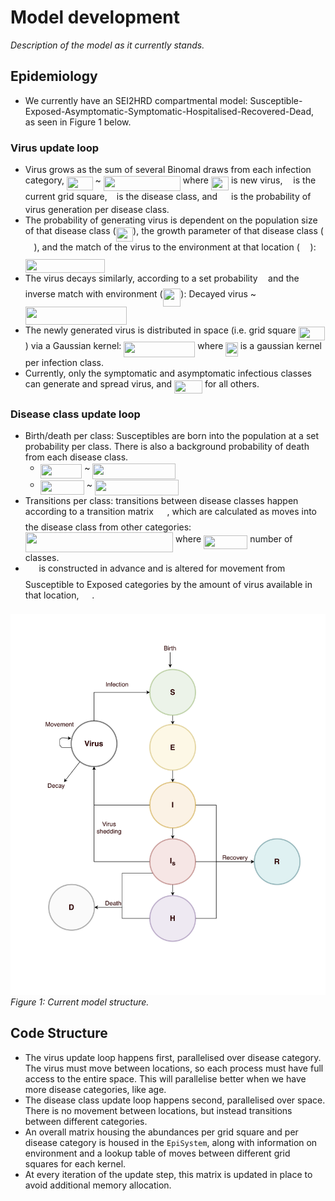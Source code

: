 # Model development

*Description of the model as it currently stands.*

## Epidemiology

* We currently have an SEI2HRD compartmental model: Susceptible-Exposed-Asymptomatic-Symptomatic-Hospitalised-Recovered-Dead, as seen in Figure 1 below.

### Virus update loop
* Virus grows as the sum of several Binomal draws from each infection category,
<img src="svgs/e377ad7e80565ddab0061ecf36275ff6.svg?invert_in_darkmode" align=middle width=41.486115pt height=22.381919999999983pt/> ~ <img src="svgs/871d18ca6549b70266c1f4faa58f8c71.svg?invert_in_darkmode" align=middle width=123.14907pt height=24.56552999999997pt/>
where <img src="svgs/60491d9986c130c5330721a64b127048.svg?invert_in_darkmode" align=middle width=28.143225000000005pt height=22.381919999999983pt/> is new virus, <img src="svgs/63bb9849783d01d91403bc9a5fea12a2.svg?invert_in_darkmode" align=middle width=9.041505pt height=22.745910000000016pt/> is the current grid square, <img src="svgs/3e18a4a28fdee1744e5e3f79d13b9ff6.svg?invert_in_darkmode" align=middle width=7.087278000000003pt height=14.102549999999994pt/> is the disease class, and <img src="svgs/b17e856e76ef58f7655e6ace49d21d06.svg?invert_in_darkmode" align=middle width=14.092485000000003pt height=14.102549999999994pt/> is the probability of virus generation per disease class.
* The probability of generating virus is dependent on the population size of that disease class (<img src="svgs/7b28106ce905937c70c7bc86cdfc5386.svg?invert_in_darkmode" align=middle width=27.495435pt height=22.381919999999983pt/>), the growth parameter of that disease class (<img src="svgs/eb30b7762aec8ad6b9c53cf51888ac16.svg?invert_in_darkmode" align=middle width=13.663980000000002pt height=14.102549999999994pt/>), and the match of the virus to the environment at that location (<img src="svgs/345c3b641bdaa5a8313143aea23a0ecc.svg?invert_in_darkmode" align=middle width=16.809210000000004pt height=22.381919999999983pt/>): <img src="svgs/eec4544e03d5062f33136d895ddd6a89.svg?invert_in_darkmode" align=middle width=127.49269499999998pt height=22.381919999999983pt/>
* The virus decays similarly, according to a set probability <img src="svgs/2103f85b8b1477f430fc407cad462224.svg?invert_in_darkmode" align=middle width=8.524065000000002pt height=22.745910000000016pt/> and the inverse match with environment (<img src="svgs/ecaa4366e01bf34ec3aa9fbfc92b6749.svg?invert_in_darkmode" align=middle width=28.617105000000002pt height=28.839689999999997pt/>): Decayed virus ~ <img src="svgs/eea37afd8c2b8d0f226dc2ad4469ca0d.svg?invert_in_darkmode" align=middle width=161.733495pt height=28.839689999999997pt/>
* The newly generated virus is distributed in space (i.e. grid square <img src="svgs/b5ad87070466e0d57cbd063852c46855.svg?invert_in_darkmode" align=middle width=42.234225pt height=22.745910000000016pt/>) via a Gaussian kernel: <img src="svgs/1530e9afae284012a0f08ee808c4045a.svg?invert_in_darkmode" align=middle width=113.99058pt height=24.56552999999997pt/> where <img src="svgs/6e24f7e524feccaf8ee5c1016f0854bd.svg?invert_in_darkmode" align=middle width=19.411425pt height=22.381919999999983pt/> is a gaussian kernel per infection class.
* Currently, only the symptomatic and asymptomatic infectious classes can generate and spread virus, and <img src="svgs/200efead2cd5006b73e4cc6e345dbc79.svg?invert_in_darkmode" align=middle width=44.994675pt height=21.10812pt/> for all others.

### Disease class update loop
* Birth/death per class: Susceptibles are born into the population at a set probability per class. There is also a background probability of death from each disease class.
    * <img src="svgs/116b2fd65e6e5c80263945ae2a637458.svg?invert_in_darkmode" align=middle width=66.74266499999999pt height=22.745910000000016pt/> ~ <img src="svgs/92f895c4e75485aaa72ca8cc64fbd7f4.svg?invert_in_darkmode" align=middle width=132.67765500000002pt height=24.56552999999997pt/>
    * <img src="svgs/07e3266d0aef26caedb51aba291fe757.svg?invert_in_darkmode" align=middle width=70.30617pt height=22.745910000000016pt/> ~ <img src="svgs/418b3d7001f48d6981368ac51dfe3979.svg?invert_in_darkmode" align=middle width=134.173215pt height=24.56552999999997pt/>
* Transitions per class: transitions between disease classes happen according to a transition matrix <img src="svgs/fb97d38bcc19230b0acd442e17db879c.svg?invert_in_darkmode" align=middle width=17.67348pt height=22.381919999999983pt/>, which are calculated as moves into the disease class from other categories: <img src="svgs/5bb225c2a9a7cd676904f753d364d995.svg?invert_in_darkmode" align=middle width=236.25574499999996pt height=32.19743999999999pt/> where <img src="svgs/f74e7a22d321a4aea27f9f75bc505885.svg?invert_in_darkmode" align=middle width=70.256175pt height=22.381919999999983pt/> number of classes.
* <img src="svgs/fb97d38bcc19230b0acd442e17db879c.svg?invert_in_darkmode" align=middle width=17.67348pt height=22.381919999999983pt/> is constructed in advance and is altered for movement from Susceptible to Exposed categories by the amount of virus available in that location, <img src="svgs/f3d0ba8ca71eac08d173274ee914a043.svg?invert_in_darkmode" align=middle width=16.792215000000002pt height=22.381919999999983pt/>.



![](SEI2HRD.png)
*Figure 1: Current model structure.*

## Code Structure

* The virus update loop happens first, parallelised over disease category. The virus must move between locations, so each process must have full access to the entire space. This will parallelise better when we have more disease categories, like age.
* The disease class update loop happens second, parallelised over space. There is no movement between locations, but instead transitions between different categories.
* An overall matrix housing the abundances per grid square and per disease category is housed in the `EpiSystem`, along with information on environment and a lookup table of moves between different grid squares for each kernel.
* At every iteration of the update step, this matrix is updated in place to avoid additional memory allocation.
